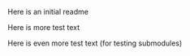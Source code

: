 Here is an initial readme


Here is more test text


Here is even more test text (for testing submodules)
